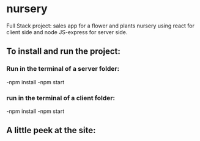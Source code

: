 # nursery
Full Stack project: sales app for a flower and plants nursery
using react for client side and node JS-express for server side.
## To install and run the project:
### Run in the terminal of a server folder:
-npm install
-npm start
### run in the terminal of a client folder:
-npm install
-npm start
## A little peek at the site:

